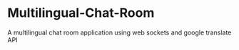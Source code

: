 # Multilingual-Chat-Room
A multilingual chat room application using web sockets and google translate API
